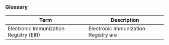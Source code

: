 ### Glossary 
|Term|Description|
|----|----|
|Electronic Immunization Registry (EIR)|Electronic Immunization Registry are|
